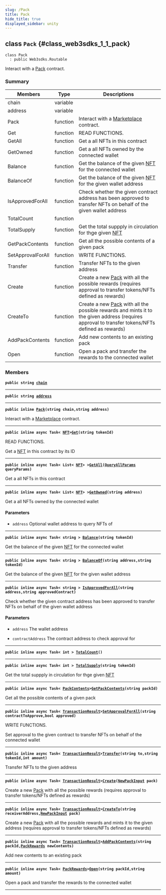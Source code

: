```yaml
---
slug: /Pack
title: Pack
hide_title: true
displayed_sidebar: unity
---
```


## class `Pack` {#class_web3sdks_1_1_pack}

```
class Pack
  : public Web3sdks.Routable
```

Interact with a [Pack](#class_web3sdks_1_1_pack) contract.

### Summary

| Members           | Type     | Descriptions                                                                                                                                                                 |
| ----------------- | -------- | ---------------------------------------------------------------------------------------------------------------------------------------------------------------------------- |
| chain             | variable |                                                                                                                                                                              |
| address           | variable |                                                                                                                                                                              |
| Pack              | function | Interact with a [Marketplace](docs/unity/Marketplace.md#class_web3sdks_1_1_marketplace) contract.                                                                            |
| Get               | function | READ FUNCTIONS.                                                                                                                                                              |
| GetAll            | function | Get a all NFTs in this contract                                                                                                                                              |
| GetOwned          | function | Get a all NFTs owned by the connected wallet                                                                                                                                 |
| Balance           | function | Get the balance of the given [NFT](docs/unity/NFT.md#struct_web3sdks_1_1_n_f_t) for the connected wallet                                                                     |
| BalanceOf         | function | Get the balance of the given [NFT](docs/unity/NFT.md#struct_web3sdks_1_1_n_f_t) for the given wallet address                                                                 |
| IsApprovedForAll  | function | Check whether the given contract address has been approved to transfer NFTs on behalf of the given wallet address                                                            |
| TotalCount        | function |                                                                                                                                                                              |
| TotalSupply       | function | Get the total suppply in circulation for thge given [NFT](docs/unity/NFT.md#struct_web3sdks_1_1_n_f_t)                                                                       |
| GetPackContents   | function | Get all the possible contents of a given pack                                                                                                                                |
| SetApprovalForAll | function | WRITE FUNCTIONS.                                                                                                                                                             |
| Transfer          | function | Transfer NFTs to the given address                                                                                                                                           |
| Create            | function | Create a new [Pack](#class_web3sdks_1_1_pack) with all the possible rewards (requires approval to transfer tokens/NFTs defined as rewards)                                   |
| CreateTo          | function | Create a new [Pack](#class_web3sdks_1_1_pack) with all the possible rewards and mints it to the given address (requires approval to transfer tokens/NFTs defined as rewards) |
| AddPackContents   | function | Add new contents to an existing pack                                                                                                                                         |
| Open              | function | Open a pack and transfer the rewards to the connected wallet                                                                                                                 |

### Members

**`public string `[`chain`](#class_web3sdks_1_1_pack_1ae65c4c6bbb9e1fc75686d4fb25274ed4)**

---

**`public string `[`address`](#class_web3sdks_1_1_pack_1a2e01eadb1290eba35178ac00df897abc)**

---

**`public inline `[`Pack`](#class_web3sdks_1_1_pack_1a4a0bbffb978806b89364ee73ff0c6c65)`(string chain,string address)`**

Interact with a [Marketplace](docs/unity/Marketplace.md#class_web3sdks_1_1_marketplace) contract.

---

**`public inline async Task< `[`NFT`](docs/unity/NFT.md#struct_web3sdks_1_1_n_f_t)`>`[`Get`](#class_web3sdks_1_1_pack_1a2a863624446e14f14a2f66c523d0ebd2)`(string tokenId)`**

READ FUNCTIONS.

Get a [NFT](docs/unity/NFT.md#struct_web3sdks_1_1_n_f_t) in this contract by its ID

---

**`public inline async Task< List< `[`NFT`](docs/unity/NFT.md#struct_web3sdks_1_1_n_f_t)`> >`[`GetAll`](#class_web3sdks_1_1_pack_1ad1534fccc43f658e5f072b433e5eb983)`(`[`QueryAllParams`](docs/unity/QueryAllParams.md#class_web3sdks_1_1_query_all_params)` queryParams)`**

Get a all NFTs in this contract

---

**`public inline async Task< List< `[`NFT`](docs/unity/NFT.md#struct_web3sdks_1_1_n_f_t)`> >`[`GetOwned`](#class_web3sdks_1_1_pack_1af286b08b76146749d539ce5720f40d1a)`(string address)`**

Get a all NFTs owned by the connected wallet

#### Parameters

- `address` Optional wallet address to query NFTs of

---

**`public inline async Task< string > `[`Balance`](#class_web3sdks_1_1_pack_1a8cbfb89ac9894be20a2eb5722756fa60)`(string tokenId)`**

Get the balance of the given [NFT](docs/unity/NFT.md#struct_web3sdks_1_1_n_f_t) for the connected wallet

---

**`public inline async Task< string > `[`BalanceOf`](#class_web3sdks_1_1_pack_1a29cd4f967beb3aa1a65dbddb356c0227)`(string address,string tokenId)`**

Get the balance of the given [NFT](docs/unity/NFT.md#struct_web3sdks_1_1_n_f_t) for the given wallet address

---

**`public inline async Task< string > `[`IsApprovedForAll`](#class_web3sdks_1_1_pack_1a7a5468373f88b07236ecd2b82867ce8d)`(string address,string approvedContract)`**

Check whether the given contract address has been approved to transfer NFTs on behalf of the given wallet address

#### Parameters

- `address` The wallet address

- `contractAddress` The contract address to check approval for

---

**`public inline async Task< int > `[`TotalCount`](#class_web3sdks_1_1_pack_1ae92159a38fe0f63ec6fcb6668677fe19)`()`**

---

**`public inline async Task< int > `[`TotalSupply`](#class_web3sdks_1_1_pack_1af97fd8f9326d0e41356fd07d11f84dda)`(string tokenId)`**

Get the total suppply in circulation for thge given [NFT](docs/unity/NFT.md#struct_web3sdks_1_1_n_f_t)

---

**`public inline async Task< `[`PackContents`](docs/unity/PackContents.md#class_web3sdks_1_1_pack_contents)`>`[`GetPackContents`](#class_web3sdks_1_1_pack_1a346c554a0538f2d8587fd3dbda554dc0)`(string packId)`**

Get all the possible contents of a given pack

---

**`public inline async Task< `[`TransactionResult`](docs/unity/TransactionResult.md#class_web3sdks_1_1_transaction_result)`>`[`SetApprovalForAll`](#class_web3sdks_1_1_pack_1a36127ffffba6c6f21597d1cc862474fa)`(string contractToApprove,bool approved)`**

WRITE FUNCTIONS.

Set approval to the given contract to transfer NFTs on behalf of the connected wallet

---

**`public inline async Task< `[`TransactionResult`](docs/unity/TransactionResult.md#class_web3sdks_1_1_transaction_result)`>`[`Transfer`](#class_web3sdks_1_1_pack_1a6a7004baa5054dc91b80c518d4b34bed)`(string to,string tokenId,int amount)`**

Transfer NFTs to the given address

---

**`public inline async Task< `[`TransactionResult`](docs/unity/TransactionResult.md#class_web3sdks_1_1_transaction_result)`>`[`Create`](#class_web3sdks_1_1_pack_1a150dc435526a37047ed7323567abe2a3)`(`[`NewPackInput`](docs/unity/NewPackInput.md#class_web3sdks_1_1_new_pack_input)` pack)`**

Create a new [Pack](#class_web3sdks_1_1_pack) with all the possible rewards (requires approval to transfer tokens/NFTs defined as rewards)

---

**`public inline async Task< `[`TransactionResult`](docs/unity/TransactionResult.md#class_web3sdks_1_1_transaction_result)`>`[`CreateTo`](#class_web3sdks_1_1_pack_1a0455215677631c886070379209ead081)`(string receiverAddress,`[`NewPackInput`](docs/unity/NewPackInput.md#class_web3sdks_1_1_new_pack_input)` pack)`**

Create a new [Pack](#class_web3sdks_1_1_pack) with all the possible rewards and mints it to the given address (requires approval to transfer tokens/NFTs defined as rewards)

---

**`public inline async Task< `[`TransactionResult`](docs/unity/TransactionResult.md#class_web3sdks_1_1_transaction_result)`>`[`AddPackContents`](#class_web3sdks_1_1_pack_1acb611c382e7ce79a92826c2404b68d7e)`(string packId,`[`PackRewards`](docs/unity/PackRewards.md#struct_web3sdks_1_1_pack_rewards)` newContents)`**

Add new contents to an existing pack

---

**`public inline async Task< `[`PackRewards`](docs/unity/PackRewards.md#struct_web3sdks_1_1_pack_rewards)`>`[`Open`](#class_web3sdks_1_1_pack_1a3217e8f071a06e897744421b48e0c710)`(string packId,string amount)`**

Open a pack and transfer the rewards to the connected wallet

---
